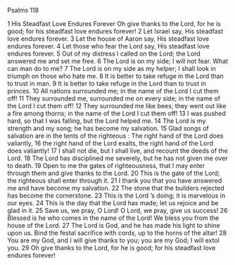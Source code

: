 Psalms 118

1	His Steadfast Love Endures Forever Oh give thanks to the Lord, for he is good; for his steadfast love endures forever!
2	Let Israel say, His steadfast love endures forever.
3	Let the house of Aaron say, His steadfast love endures forever.
4	Let those who fear the Lord say, His steadfast love endures forever.
5	Out of my distress I called on the Lord; the Lord answered me and set me free.
6	The Lord is on my side; I will not fear. What can man do to me?
7	The Lord is on my side as my helper; I shall look in triumph on those who hate me.
8	It is better to take refuge in the Lord than to trust in man.
9	It is better to take refuge in the Lord than to trust in princes.
10	All nations surrounded me; in the name of the Lord I cut them off!
11	They surrounded me, surrounded me on every side; in the name of the Lord I cut them off!
12	They surrounded me like bees; they went out like a fire among thorns; in the name of the Lord I cut them off!
13	I was pushed hard, so that I was falling, but the Lord helped me.
14	The Lord is my strength and my song; he has become my salvation.
15	Glad songs of salvation are in the tents of the righteous : The right hand of the Lord does valiantly,
16	the right hand of the Lord exalts, the right hand of the Lord does valiantly!
17	I shall not die, but I shall live, and recount the deeds of the Lord.
18	The Lord has disciplined me severely, but he has not given me over to death.
19	Open to me the gates of righteousness, that I may enter through them and give thanks to the Lord.
20	This is the gate of the Lord; the righteous shall enter through it.
21	I thank you that you have answered me and have become my salvation.
22	The stone that the builders rejected has become the cornerstone.
23	This is the Lord ’s doing; it is marvelous in our eyes.
24	This is the day that the Lord has made; let us rejoice and be glad in it.
25	Save us, we pray, O Lord! O Lord, we pray, give us success!
26	Blessed is he who comes in the name of the Lord! We bless you from the house of the Lord.
27	The Lord is God, and he has made his light to shine upon us. Bind the festal sacrifice with cords, up to the horns of the altar!
28	You are my God, and I will give thanks to you; you are my God; I will extol you.
29	Oh give thanks to the Lord, for he is good; for his steadfast love endures forever!

